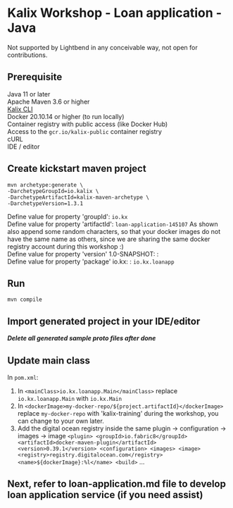 
# Kalix Workshop - Loan application - Java
Not supported by Lightbend in any conceivable way, not open for contributions.
## Prerequisite
Java 11 or later<br>
Apache Maven 3.6 or higher<br>
[Kalix CLI](https://docs.kalix.io/kalix/install-kalix.html) <br>
Docker 20.10.14 or higher (to run locally)<br>
Container registry with public access (like Docker Hub)<br>
Access to the `gcr.io/kalix-public` container registry<br>
cURL<br>
IDE / editor<br>

## Create kickstart maven project

```
mvn archetype:generate \
-DarchetypeGroupId=io.kalix \
-DarchetypeArtifactId=kalix-maven-archetype \
-DarchetypeVersion=1.3.1
```
Define value for property 'groupId': `io.kx`<br>
Define value for property 'artifactId': `loan-application-145107` As shown also append some random characters, so that your docker images do not have the same name as others, since we are sharing the same docker registry account during this workshop :) <br>
Define value for property 'version' 1.0-SNAPSHOT: :<br>
Define value for property 'package' io.kx: : `io.kx.loanapp`<br>

## Run
```
mvn compile
```

## Import generated project in your IDE/editor
<i><b>Delete all generated sample proto files after done</b></i>

## Update main class
In `pom.xml`:
1. In `<mainClass>io.kx.loanapp.Main</mainClass>` replace `io.kx.loanapp.Main` with `io.kx.Main`
2. In `<dockerImage>my-docker-repo/${project.artifactId}</dockerImage>` replace `my-docker-repo` with 'kalix-training' during the workshop, you can change to your own later.
3. Add the digital ocean registry inside the same plugin -> configuration -> images -> image
   `<plugin>
   <groupId>io.fabric8</groupId>
   <artifactId>docker-maven-plugin</artifactId>
   <version>0.39.1</version>
   <configuration>
   <images>
   <image>
   <registry>registry.digitalocean.com</registry>
   <name>${dockerImage}:%l</name>
   <build>`
   ...

## Next, refer to loan-application.md file to develop loan application service (if you need assist)

